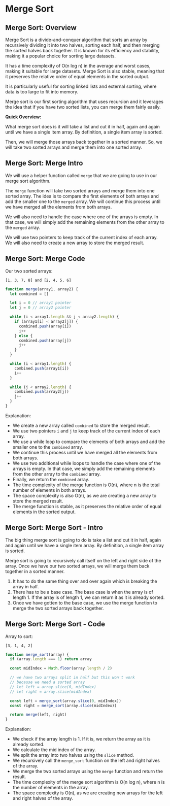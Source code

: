# Merge Sort

## Merge Sort: Overview

Merge Sort is a divide-and-conquer algorithm that sorts an array by recursively dividing it into two halves, sorting each half, and then merging the sorted halves back together. It is known for its efficiency and stability, making it a popular choice for sorting large datasets.

It has a time complexity of O(n log n) in the average and worst cases, making it suitable for large datasets. Merge Sort is also stable, meaning that it preserves the relative order of equal elements in the sorted output.

It is particularly useful for sorting linked lists and external sorting, where data is too large to fit into memory.

Merge sort is our first sorting algorithm that uses recursion and it leverages the idea that if you have two sorted lists, you can merge them fairly easily.

**Quick Overview:**

What merge sort does is it will take a list and cut it in half, again and again until we have a single item array. By definition, a single item array is sorted.

Then, we will merge those arrays back together in a sorted manner. So, we will take two sorted arrays and merge them into one sorted array.

## Merge Sort: Merge Intro

We will use a helper function called `merge` that we are going to use in our merge sort algorithm.

The `merge` function will take two sorted arrays and merge them into one sorted array. The idea is to compare the first elements of both arrays and add the smaller one to the `merged` array. We will continue this process until we have merged all the elements from both arrays.

We will also need to handle the case where one of the arrays is empty. In that case, we will simply add the remaining elements from the other array to the `merged` array.

We will use two pointers to keep track of the current index of each array. We will also need to create a new array to store the merged result.

## Merge Sort: Merge Code

Our two sorted arrays:

```plaintext
[1, 3, 7, 8] and [2, 4, 5, 6]
```

```js
function merge(array1, array2) {
  let combined = []

  let i = 0 // array1 pointer
  let j = 0 // array2 pointer

  while (i < array1.length && j < array2.length) {
    if (array1[i] < array2[j]) {
      combined.push(array[i])
      i++
    } else {
      combined.push(array[j])
      j++
    }
  }

  while (i < array1.length) {
    combined.push(array1[i])
    i++
  }

  while (j < array2.length) {
    combined.push(array2[j])
    j++
  }
}
```

Explanation:

- We create a new array called `combined` to store the merged result.
- We use two pointers `i` and `j` to keep track of the current index of each array.
- We use a while loop to compare the elements of both arrays and add the smaller one to the `combined` array.
- We continue this process until we have merged all the elements from both arrays.
- We use two additional while loops to handle the case where one of the arrays is empty. In that case, we simply add the remaining elements from the other array to the `combined` array.
- Finally, we return the `combined` array.
- The time complexity of the merge function is O(n), where n is the total number of elements in both arrays.
- The space complexity is also O(n), as we are creating a new array to store the merged result.
- The merge function is stable, as it preserves the relative order of equal elements in the sorted output.

## Merge Sort: Merge Sort - Intro

The big thing merge sort is going to do is take a list and cut it in half, again and again until we have a single item array. By definition, a single item array is sorted.

Merge sort is going to recursively call itself on the left and right side of the array. Once we have our two sorted arrays, we will merge them back together in a sorted manner.

1. It has to do the same thing over and over again which is breaking the array in half.
2. There has to be a base case. The base case is when the array is of length 1. If the array is of length 1, we can return it as it is already sorted.
3. Once we have gotten to the base case, we use the merge function to merge the two sorted arrays back together.

## Merge Sort: Merge Sort - Code

Array to sort:

```plaintext
[3, 1, 4, 2]
```

```js
function merge_sort(array) {
  if (array.length === 1) return array

  const midIndex = Math.floor(array.length / 2)

  // we have two arrays split in half but this won't work
  // because we need a sorted array
  // let left = array.slice(0, midIndex)
  // let right = array.slice(midIndex)

  const left = merge_sort(array.slice(0, midIndex))
  const right = merge_sort(array.slice(midIndex))

  return merge(left, right)
}
```

Explanation:

- We check if the array length is 1. If it is, we return the array as it is already sorted.
- We calculate the mid index of the array.
- We split the array into two halves using the `slice` method.
- We recursively call the `merge_sort` function on the left and right halves of the array.
- We merge the two sorted arrays using the `merge` function and return the result.
- The time complexity of the merge sort algorithm is O(n log n), where n is the number of elements in the array.
- The space complexity is O(n), as we are creating new arrays for the left and right halves of the array.
